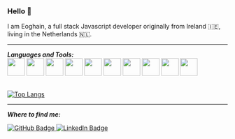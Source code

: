 ### Hello 👋

I am Eoghain, a full stack Javascript developer originally from Ireland 🇮🇪, living in the Netherlands 🇳🇱.

<hr/>
<b><i>Languages and Tools:</i></b>

<br/>

<div margin-top=20 id="code">
    <img height=40 src="https://cdn.jsdelivr.net/gh/devicons/devicon/icons/javascript/javascript-original.svg"/>
    <img height=40 src="https://cdn.jsdelivr.net/gh/devicons/devicon/icons/typescript/typescript-original.svg"/>
    <img height=40 src="https://cdn.jsdelivr.net/gh/devicons/devicon/icons/nodejs/nodejs-original.svg" />
    <img height=40 src="https://cdn.jsdelivr.net/gh/devicons/devicon/icons/react/react-original.svg" />
    <img height=40 src="https://cdn.jsdelivr.net/gh/devicons/devicon/icons/express/express-original.svg" />
    <img height=40 src="https://cdn.jsdelivr.net/gh/devicons/devicon/icons/html5/html5-original.svg" />
    <img height=40 src="https://cdn.jsdelivr.net/gh/devicons/devicon/icons/css3/css3-original.svg" />
    <img height=40 src="https://cdn.jsdelivr.net/gh/devicons/devicon/icons/mongodb/mongodb-original.svg" />
    <img height=40 src="https://cdn.jsdelivr.net/gh/devicons/devicon/icons/postgresql/postgresql-original.svg"/>
    <img height=40 src="https://cdn.jsdelivr.net/gh/devicons/devicon/icons/git/git-plain.svg"/>
</div>

<br/>

[![Top Langs](https://github-readme-stats.vercel.app/api/top-langs/?username=eoghainob&layout=compact)](https://github.com/anuraghazra/github-readme-stats)

<hr/>

<b><i>Where to find me:</i></b>
<div id="badges">
  <a href="https://github.com/EoghainOB">
    <img src="https://img.shields.io/badge/gitHub-blue?style=for-the-badge&logo=gitHub&logoColor=white" alt="GitHub Badge"/>
  </a>
  <a href="https://www.linkedin.com/in/eoghain-o-briain/">
    <img src="https://img.shields.io/badge/LinkedIn-blue?style=for-the-badge&logo=linkedin&logoColor=white" alt="LinkedIn Badge"/>
  </a>
</div>
